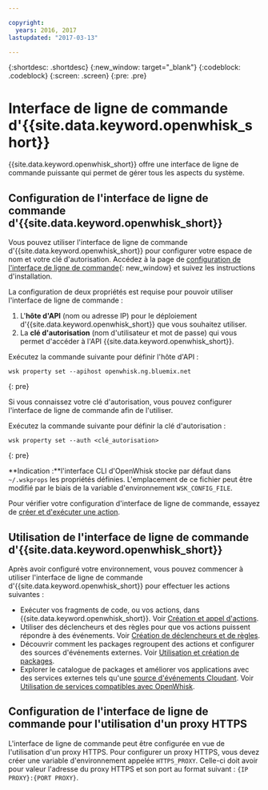 ```yaml
---

copyright:
  years: 2016, 2017
lastupdated: "2017-03-13"

---
```


{:shortdesc: .shortdesc}
{:new_window: target="_blank"}
{:codeblock: .codeblock}
{:screen: .screen}
{:pre: .pre}

# Interface de ligne de commande d'{{site.data.keyword.openwhisk_short}}

{{site.data.keyword.openwhisk_short}} offre une interface de ligne de commande puissante qui permet de gérer tous les aspects du système.

## Configuration de l'interface de ligne de commande d'{{site.data.keyword.openwhisk_short}} 

Vous pouvez utiliser l'interface de ligne de commande d'{{site.data.keyword.openwhisk_short}} pour configurer votre espace de nom et votre clé d'autorisation.
Accédez à la page de [configuration de l'interface de ligne de commande](https://new-console.{DomainName}/openwhisk/cli){: new_window} et suivez les instructions d'installation.

La configuration de deux propriétés est requise pour pouvoir utiliser l'interface de ligne de commande :

1. L'**hôte d'API** (nom ou adresse IP) pour le déploiement d'{{site.data.keyword.openwhisk_short}} que vous souhaitez utiliser.
2. La **clé d'autorisation** (nom d'utilisateur et mot de passe) qui vous permet d'accéder à l'API {{site.data.keyword.openwhisk_short}}.

Exécutez la commande suivante pour définir l'hôte d'API :

```
wsk property set --apihost openwhisk.ng.bluemix.net
```
{: pre} 

Si vous connaissez votre clé d'autorisation, vous pouvez configurer l'interface de ligne de commande afin de l'utiliser. 

Exécutez la commande suivante pour définir la clé d'autorisation :

```
wsk property set --auth <clé_autorisation>
```
{: pre}

**Indication :**l'interface CLI d'OpenWhisk stocke par défaut dans `~/.wskprops` les propriétés définies. L'emplacement de ce fichier peut être modifié par le biais de la variable d'environnement `WSK_CONFIG_FILE`. 

Pour vérifier votre configuration d'interface de ligne de commande, essayez de [créer et d'exécuter une action](./index.html#openwhisk_start_hello_world).

## Utilisation de l'interface de ligne de commande d'{{site.data.keyword.openwhisk_short}}

Après avoir configuré votre environnement, vous pouvez commencer à utiliser l'interface de ligne de commande d'{{site.data.keyword.openwhisk_short}} pour effectuer les actions suivantes :

* Exécuter vos fragments de code, ou vos actions, dans {{site.data.keyword.openwhisk_short}}. Voir [Création et appel d'actions](./openwhisk_actions.html).
* Utiliser des déclencheurs et des règles pour que vos actions puissent répondre à des événements. Voir [Création de déclencheurs et de règles](./openwhisk_triggers_rules.html).
* Découvrir comment les packages regroupent des actions et configurer des sources d'événements externes. Voir [Utilisation et création de packages](./openwhisk_packages.html).
* Explorer le catalogue de packages et améliorer vos applications avec des services externes tels qu'une [source d'événements Cloudant](./openwhisk_cloudant.html). Voir [Utilisation de services compatibles avec OpenWhisk](./openwhisk_catalog.html).

## Configuration de l'interface de ligne de commande pour l'utilisation d'un proxy HTTPS

L'interface de ligne de commande peut être configurée en vue de l'utilisation d'un proxy HTTPS. Pour configurer un proxy HTTPS, vous devez créer une variable d'environnement appelée `HTTPS_PROXY`. Celle-ci doit avoir pour valeur l'adresse du proxy HTTPS et son port au format suivant :
`{IP PROXY}:{PORT PROXY}`.
